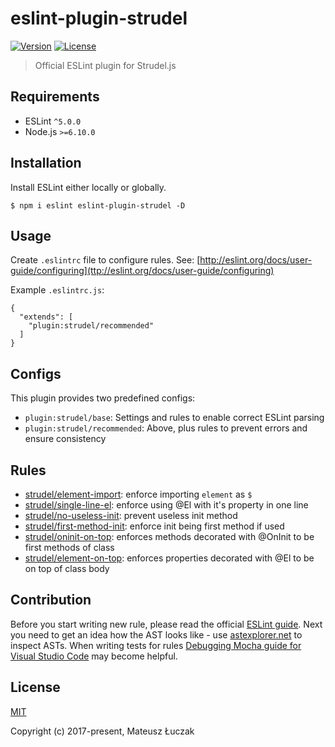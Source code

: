 # eslint-plugin-strudel

<p>
<a href="https://www.npmjs.com/package/eslint-plugin-strudel"><img src="https://img.shields.io/npm/v/eslint-plugin-strudel.svg" alt="Version"></a>
<a href="https://www.npmjs.com/package/eslint-plugin-strudel"><img src="https://img.shields.io/npm/l/eslint-plugin-strudel.svg" alt="License"></a> 
</p>

> Official ESLint plugin for Strudel.js

## Requirements

* ESLint `^5.0.0`
* Node.js `>=6.10.0`

## Installation

Install ESLint either locally or globally.

```
$ npm i eslint eslint-plugin-strudel -D
```

## Usage

Create `.eslintrc` file to configure rules. See: [http://eslint.org/docs/user-guide/configuring](ttp://eslint.org/docs/user-guide/configuring)

Example `.eslintrc.js`:
```
{
  "extends": [
    "plugin:strudel/recommended"
  ]
}
```

## Configs

This plugin provides two predefined configs:

* `plugin:strudel/base`: Settings and rules to enable correct ESLint parsing
* `plugin:strudel/recommended`: Above, plus rules to prevent errors and ensure consistency

## Rules

* [strudel/element-import](docs/rules/element-import.md): enforce importing `element` as `$`
* [strudel/single-line-el](docs/rules/single-line-el.md): enforce using @El with it's property in one line
* [strudel/no-useless-init](docs/rules/no-useless-init.md): prevent useless init method
* [strudel/first-method-init](docs/rules/first-method-init.md): enforce init being first method if used
* [strudel/oninit-on-top](docs/rules/oninit-on-top.md): enforces methods decorated with @OnInit to be first methods of class
* [strudel/element-on-top](docs/rules/element-on-top.md): enforces properties decorated with @El to be on top of class body

## Contribution
Before you start writing new rule, please read the official [ESLint guide](https://eslint.org/docs/developer-guide/working-with-rules).
Next you need to get an idea how the AST looks like - use [astexplorer.net](http://astexplorer.net/) to inspect ASTs.
When writing tests for rules [Debugging Mocha guide for Visual Studio Code](https://github.com/Microsoft/vscode-recipes/tree/master/debugging-mocha-tests) may become helpful.

## License

[MIT](https://opensource.org/licenses/MIT)

Copyright (c) 2017-present, Mateusz Łuczak
